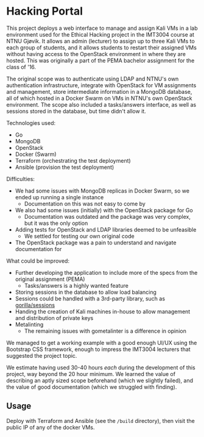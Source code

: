 # Hacking Portal

This project deploys a web interface to manage and assign Kali VMs in a lab environment used for the Ethical Hacking project in the IMT3004 course at NTNU Gjøvik. It allows an admin (lecturer) to assign up to three Kali VMs to each group of students, and it allows students to restart their assigned VMs without having access to the OpenStack environment in where they are hosted. This was originally a part of the PEMA bachelor assignment for the class of '16.

The original scope was to authenticate using LDAP and NTNU's own authentication infrastructure, integrate with OpenStack for VM assignments and management, store intermediate information in a MongoDB database, all of which hosted in a Docker Swarm on VMs in NTNU's own OpenStack environment. The scope also included a tasks/answers interface, as well as sessions stored in the database, but time didn't allow it.

Technologies used:
- Go
- MongoDB
- OpenStack
- Docker (Swarm)
- Terraform (orchestrating the test deployment)
- Ansible (provision the test deployment)

Difficulties:
- We had some issues with MongoDB replicas in Docker Swarm, so we ended up running a single instance
	- Documentation on this was not easy to come by
- We also had some issues (initially) with the OpenStack package for Go
	- Documentation was outdated and the package was very complex, but it was the only option
- Adding tests for OpenStack and LDAP libraries deemed to be unfeasible
	- We settled for testing our own original code
- The OpenStack package was a pain to understand and navigate documentation for

What could be improved:
- Further developing the application to include more of the specs from the original assignment (PEMA)
	- Tasks/answers is a highly wanted feature
- Storing sessions in the database to allow load balancing
- Sessions could be handled with a 3rd-party library, such as [gorilla/sessions](https://github.com/gorilla/sessions)
- Handing the creation of Kali machines in-house to allow management and distribution of private keys
- Metalinting
	- The remaining issues with gometalinter is a difference in opinion

We managed to get a working example with a good enough UI/UX using the Bootstrap CSS framework, enough to impress the IMT3004 lecturers that suggested the project topic.

We estimate having used 30-40 hours _each_ during the development of this project, way beyond the 20 hour minimum.
We learned the value of describing an aptly sized scope beforehand (which we slightly failed), and the value of good documentation (which we struggled with finding).

## Usage

Deploy with Terraform and Ansible (see the `/build` directory), then visit the public IP of any of the docker VMs.
